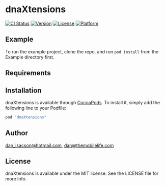 # dnaXtensions

[![CI Status](http://img.shields.io/travis/dan_isacson@hotmail.com/dnaXtensions.svg?style=flat)](https://travis-ci.org/dan_isacson@hotmail.com/dnaXtensions)
[![Version](https://img.shields.io/cocoapods/v/dnaXtensions.svg?style=flat)](http://cocoapods.org/pods/dnaXtensions)
[![License](https://img.shields.io/cocoapods/l/dnaXtensions.svg?style=flat)](http://cocoapods.org/pods/dnaXtensions)
[![Platform](https://img.shields.io/cocoapods/p/dnaXtensions.svg?style=flat)](http://cocoapods.org/pods/dnaXtensions)

## Example

To run the example project, clone the repo, and run `pod install` from the Example directory first.

## Requirements

## Installation

dnaXtensions is available through [CocoaPods](http://cocoapods.org). To install
it, simply add the following line to your Podfile:

```ruby
pod "dnaXtensions"
```

## Author

dan_isacson@hotmail.com, dan@themobilelife.com

## License

dnaXtensions is available under the MIT license. See the LICENSE file for more info.
